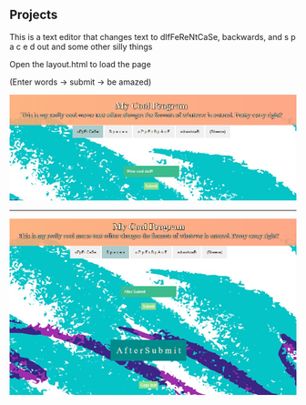 Projects
-----------------------------------
This is a text editor that changes text to dIfFeReNtCaSe, backwards, and s p a c e d out and some other silly things

Open the layout.html to load the page

(Enter words -> submit -> be amazed)

![](MyCoolProgram/src/pictures/sample1.PNG)

-------------------------------------------

![](MyCoolProgram/src/pictures/sample2.PNG)


